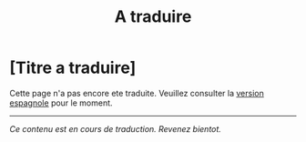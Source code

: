﻿---
title: [A traduire]
---

<!-- TODO: translation missing - French version -->

# [Titre a traduire]

Cette page n'a pas encore ete traduite. Veuillez consulter la [version espagnole](/es/mitos-miedos) pour le moment.

---

*Ce contenu est en cours de traduction. Revenez bientot.*
